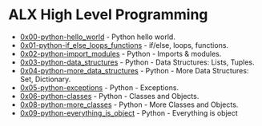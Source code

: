 # ALX High Level Programming

- [0x00-python-hello_world](https://github.com/CharlesMariga/alx-higher_level_programming/tree/main/0x00-python-hello_world) - Python hello world.
- [0x01-python-if_else_loops_functions](https://github.com/CharlesMariga/alx-higher_level_programming/tree/main/0x01-python-if_else_loops_functions) - if/else, loops, functions.
- [0x02-python-import_modules](https://github.com/CharlesMariga/alx-higher_level_programming/tree/main/0x02-python-import_modules) - Python - Imports & modules.
- [0x03-python-data_structures](https://github.com/CharlesMariga/alx-higher_level_programming/tree/main/0x03-python-data_structures) - Python - Data Structures: Lists, Tuples.
- [0x04-python-more_data_structures](https://github.com/CharlesMariga/alx-higher_level_programming/tree/main/0x04-python-more_data_structures) - Python - More Data Structures: Set, Dictionary.
- [0x05-python-exceptions](https://github.com/CharlesMariga/alx-higher_level_programming/tree/main/0x05-python-exceptions) - Python - Exceptions.
- [0x06-python-classes](https://github.com/CharlesMariga/alx-higher_level_programming/tree/main/0x06-python-classes) - Python - Classes and Objects.
- [0x08-python-more_classes](https://github.com/CharlesMariga/alx-higher_level_programming/blob/main/0x08-python-more_classes) - Python - More Classes and Objects.
- [0x09-python-everything_is_object](https://github.com/CharlesMariga/alx-higher_level_programming/tree/main/0x09-python-everything_is_object) - Python - Everything is object
